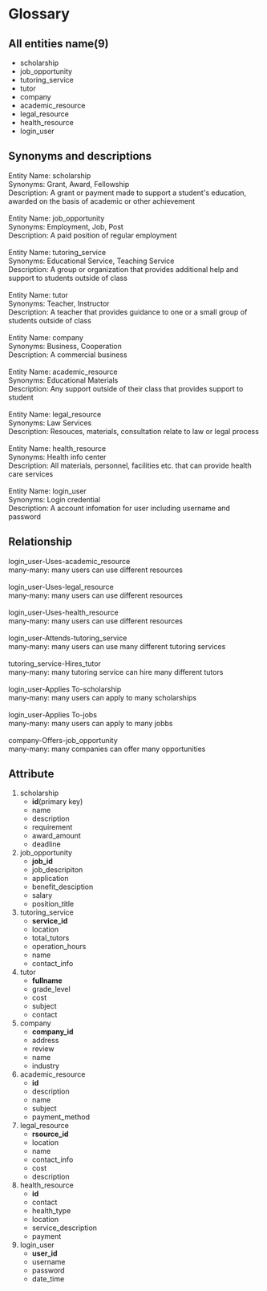 # Glossary
## All entities name(9)
- scholarship
- job_opportunity
- tutoring_service
- tutor
- company
- academic_resource
- legal_resource
- health_resource
- login_user

## Synonyms and descriptions
Entity Name: scholarship <br />
Synonyms: Grant, Award, Fellowship<br />
Description: A grant or payment made to support a student's education, awarded on the basis of academic or other achievement<br />
<br />
Entity Name: job_opportunity <br />
Synonyms: Employment, Job, Post<br />
Description: A paid position of regular employment<br />
<br />
Entity Name: tutoring_service <br />
Synonyms: Educational Service, Teaching Service<br />
Description: A group or organization that provides additional help and support to students outside of class<br />
<br />
Entity Name: tutor <br />
Synonyms: Teacher, Instructor<br />
Description: A teacher that provides guidance to one or a small group of students outside of class<br />
<br />
Entity Name: company <br />
Synonyms: Business, Cooperation<br />
Description: A commercial business<br />
<br />
Entity Name: academic_resource <br />
Synonyms: Educational Materials <br />
Description: Any support outside of their class that provides support to student<br />
<br />
Entity Name: legal_resource <br />
Synonyms: Law Services<br />
Description: Resouces, materials, consultation relate to law or legal process<br />
<br />
Entity Name: health_resource <br />
Synonyms: Health info center<br />
Description: All materials, personnel, facilities etc. that can provide health care services<br />
<br />
Entity Name: login_user <br />
Synonyms: Login credential<br />
Description: A account infomation for user including username and password<br />

## Relationship
login_user-Uses-academic_resource<br />
many-many: many users can use different resources<br />
<br />
login_user-Uses-legal_resource<br />
many-many: many users can use different resources<br />
<br />
login_user-Uses-health_resource<br />
many-many: many users can use different resources<br />
<br />
login_user-Attends-tutoring_service<br />
many-many: many users can use many different tutoring services<br />
<br />
tutoring_service-Hires_tutor<br />
many-many: many tutoring service can hire many different tutors<br />
<br />
login_user-Applies To-scholarship<br />
many-many: many users can apply to many scholarships<br />
<br />
login_user-Applies To-jobs<br />
many-many: many users can apply to many jobbs<br />
<br />
company-Offers-job_opportunity<br />
many-many: many companies can offer many opportunities<br />
## Attribute
1. scholarship
   - **id**(primary key)
   - name
   - description 
   - requirement 
   - award_amount
   - deadline
2. job_opportunity
   - **job_id**
   - job_descripiton
   - application
   - benefit_desciption
   - salary
   - position_title
3. tutoring_service
   - **service_id**
   - location
   - total_tutors
   - operation_hours
   - name
   - contact_info
4. tutor
   - **fullname**
   - grade_level
   - cost
   - subject 
   - contact<br />
5. company
   - **company_id**
   - address
   - review
   - name
   - industry<br />
6. academic_resource
   - **id**
   - description 
   - name
   - subject
   - payment_method<br />
7. legal_resource
   - **rsource_id**
   - location
   - name
   - contact_info
   - cost
   - description <br />
8. health_resource
   - **id**
   - contact
   - health_type
   - location
   - service_description
   - payment<br />
9. login_user
   - **user_id**
   - username
   - password 
   - date_time

